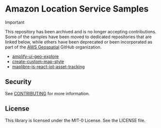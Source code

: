 # Amazon Location Service Samples

> [!IMPORTANT]
> This repository has been archived and is no longer accepting contributions. Some of the samples have been moved to dedicated repositories that are linked below, while others have been deprecated or been incorporated as part of the [AWS Geospatial](https://github.com/aws-geospatial) GitHub organization.

- [amplify-ui-geo-explore](https://github.com/aws-samples/amazon-location-amplify-ui-geo-explore)
- [create-custom-map-style](https://github.com/aws-samples/create-custom-map-style)
- [maplibre-js-react-iot-asset-tracking](https://github.com/aws-samples/amazon-location-service-iot-asset-tracking)

## Security

See [CONTRIBUTING](CONTRIBUTING.md#security-issue-notifications) for more information.

## License

This library is licensed under the MIT-0 License. See the LICENSE file.
